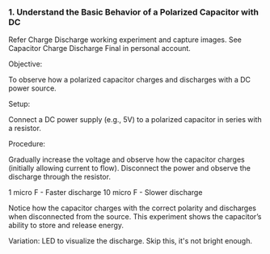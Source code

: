 ### 1. Understand the Basic Behavior of a Polarized Capacitor with DC

Refer Charge Discharge working experiment and capture images. See Capacitor Charge Discharge Final in personal account.

Objective:

To observe how a polarized capacitor charges and discharges with a DC power source.

Setup:

Connect a DC power supply (e.g., 5V) to a polarized capacitor in series with a resistor.

Procedure:

Gradually increase the voltage and observe how the capacitor charges (initially allowing current to flow).
Disconnect the power and observe the discharge through the resistor.

1 micro F - Faster discharge
10 micro F - Slower discharge

Notice how the capacitor charges with the correct polarity and discharges when disconnected from the source. This experiment shows the capacitor’s ability to store and release energy.

Variation: LED to visualize the discharge. Skip this, it's not bright enough.
